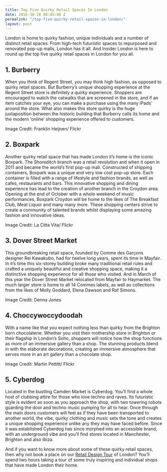 ```yaml
---
title: Top Five Quirky Retail Spaces In London
date: 2016-10-18 08:45:00 Z
permalink: "/top-five-quirky-retail-spaces-in-london/"
layout: post
---
```


London is home to quirky fashion, unique individuals and a number of distinct retail spaces. From high-tech futuristic spaces to repurposed and renovated pop-up malls, London has it all. And Insider London is here to round up the top five quirky retail spaces in London for you all. 

## 1. Burberry
When you think of Regent Street, you may think high fashion, as opposed to quirky retail spaces. But Burberry’s unique shopping experience at the Regent Street store is definitely a quirky experience. Shoppers are encouraged to watch the catwalks that are screened in the store, and if an item catches your eye, you can make a purchase using the many iPads’ around the store. What also makes this store quirky is the huge juxtaposition between the historic building that Burberry calls its home and the modern ‘online’ shopping experience offered to customers. 

Image Credit: Franklin Heijnen/ Flickr

## 2. Boxpark
Another quirky retail space that has made London it’s home is the iconic Boxpark. The Shoreditch branch was a retail revolution and when it open in 2011 and became the world’s first pop-up mall. Constructed of shipping containers, Boxpark was a unique and very low cost pop-up store. Each container is filled with a range of lifestyle and fashion brands, as well as cafes, restaurants and bars. This innovative shopping and dining experience has lead to the creation of another branch in the Croydon area. Opening at the end of October with a whole weekend of music performances, Boxpark Croydon will be home to the likes of The Breakfast Club, Meat Liquor and many many more. These shopping centers strive to create a community of talented brands whilst displaying some amazing fashion and innovative ideas. 

Image Credit: La Citta Vita/ Flickr

## 3. Dover Street Market
This groundbreaking retail space, founded by Comme des Garçons designer Rei Kawakubo, had for twelve long years, spent its time in Mayfair. In it’s time this six-storey building broke many traditional retail rules and crafted a uniquely beautiful and creative shopping space, making it a distinctive shopping experience for all those who visited. And in March of this year the Dover Street Market relocated from Mayfair to Haymarket. The much larger store is home to all 14 Commes labels, as well as collections from the likes of Molly Goddard, Elena Dawson and Raf Simons. 

Image Credit: Denna Jones

## 4. Choccywoccydoodah
With a name like that you expect nothing less than quirky from the Brighton born chocolaterie. Whether you visit their mothership store in Brighton or their flagship in London’s Soho, shoppers will notice how the shop functions as more of an immersive gallery than a shop. The stunning products blend in with the elaborate decorations, creating an immersive atmosphere that serves more in an art gallery than a chocolate shop. 

Image Credit: Martin Pettitt/ Flickr

## 5. Cyberdog
Located in the bustling Camden Market is Cyberdog. You’ll find a whole host of clubbing attire for those who love techno and raves. Its futuristic style is evident as soon as you approach the shop, with two towering robots guarding the door and techno music pumping for all to hear. Once through the main doors customers will feel as if they have been transported to another world, the vibe, quirky clothing and music sets the tone and creates a unique shopping experience unlike any they may have faced before. Since it was established Cyberdog has since morphed into an accessible brand, with an underground vibe and you’ll find stores located in Manchester, Brighton and also Ibiza. 

And if you want to know more about some of these quirky retail spaces, then why not book a place on our [Retail Design Tour](/tours/retail-design/) of London? You’ll spend two hours taking a tour of some truly inspiring and individual shops that have made London their home. 